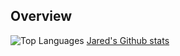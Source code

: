 ## Overview
![Top Languages](https://github-readme-stats.vercel.app/api/top-langs/?username=jmomanyi&layout=compact&hide=html,css,javascript)
[Jared's Github stats](https://github-readme-stats.vercel.app/api?username=jmomanyi&show_icons=true&theme=radical&excluderepo=contributed&hide=contribs)
